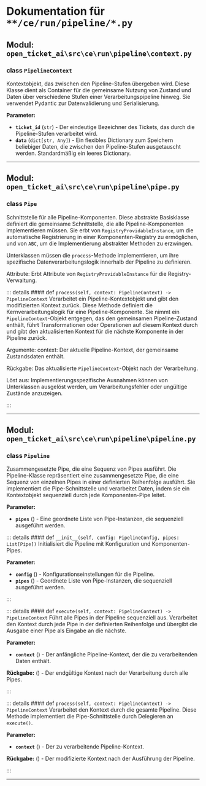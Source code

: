 # Dokumentation für `**/ce/run/pipeline/*.py`

## Modul: `open_ticket_ai\src\ce\run\pipeline\context.py`


### <span style='text-info'>class</span> `PipelineContext`

Kontextobjekt, das zwischen den Pipeline-Stufen übergeben wird.
Diese Klasse dient als Container für die gemeinsame Nutzung von Zustand und Daten über verschiedene Stufen
einer Verarbeitungspipeline hinweg. Sie verwendet Pydantic zur Datenvalidierung und Serialisierung.

**Parameter:**

- **`ticket_id`** (`str`) - Der eindeutige Bezeichner des Tickets, das durch die
Pipeline-Stufen verarbeitet wird.
- **`data`** (`dict[str, Any]`) - Ein flexibles Dictionary zum Speichern beliebiger Daten, die zwischen
den Pipeline-Stufen ausgetauscht werden. Standardmäßig ein leeres Dictionary.


---

## Modul: `open_ticket_ai\src\ce\run\pipeline\pipe.py`


### <span style='text-info'>class</span> `Pipe`

Schnittstelle für alle Pipeline-Komponenten.
Diese abstrakte Basisklasse definiert die gemeinsame Schnittstelle, die alle Pipeline-Komponenten
implementieren müssen. Sie erbt von `RegistryProvidableInstance`,
um die automatische Registrierung in einer Komponenten-Registry zu ermöglichen, und von `ABC`,
um die Implementierung abstrakter Methoden zu erzwingen.

Unterklassen müssen die `process`-Methode implementieren, um ihre spezifische
Datenverarbeitungslogik innerhalb der Pipeline zu definieren.

Attribute:
    Erbt Attribute von `RegistryProvidableInstance` für die Registry-Verwaltung.


::: details #### <Badge type="info" text="method"/> <span class='text-warning'>def</span> `process(self, context: PipelineContext) -> PipelineContext`
Verarbeitet ein Pipeline-Kontextobjekt und gibt den modifizierten Kontext zurück.
Diese Methode definiert die Kernverarbeitungslogik für eine Pipeline-Komponente.
Sie nimmt ein `PipelineContext`-Objekt entgegen, das den gemeinsamen Pipeline-Zustand enthält,
führt Transformationen oder Operationen auf diesem Kontext durch und gibt den
aktualisierten Kontext für die nächste Komponente in der Pipeline zurück.

Argumente:
    context: Der aktuelle Pipeline-Kontext, der gemeinsame Zustandsdaten enthält.

Rückgabe:
    Das aktualisierte `PipelineContext`-Objekt nach der Verarbeitung.

Löst aus:
    Implementierungsspezifische Ausnahmen können von Unterklassen ausgelöst werden, um
    Verarbeitungsfehler oder ungültige Zustände anzuzeigen.

:::


---

## Modul: `open_ticket_ai\src\ce\run\pipeline\pipeline.py`


### <span style='text-info'>class</span> `Pipeline`

Zusammengesetzte Pipe, die eine Sequenz von Pipes ausführt.
Die Pipeline-Klasse repräsentiert eine zusammengesetzte Pipe, die eine Sequenz von
einzelnen Pipes in einer definierten Reihenfolge ausführt. Sie implementiert die Pipe-Schnittstelle und
verarbeitet Daten, indem sie ein Kontextobjekt sequenziell durch jede
Komponenten-Pipe leitet.

**Parameter:**

- **`pipes`** () - Eine geordnete Liste von Pipe-Instanzen, die sequenziell ausgeführt werden.


::: details #### <Badge type="info" text="method"/> <span class='text-warning'>def</span> `__init__(self, config: PipelineConfig, pipes: List[Pipe])`
Initialisiert die Pipeline mit Konfiguration und Komponenten-Pipes.

**Parameter:**

- **`config`** () - Konfigurationseinstellungen für die Pipeline.
- **`pipes`** () - Geordnete Liste von Pipe-Instanzen, die sequenziell ausgeführt werden.

:::


::: details #### <Badge type="info" text="method"/> <span class='text-warning'>def</span> `execute(self, context: PipelineContext) -> PipelineContext`
Führt alle Pipes in der Pipeline sequenziell aus.
Verarbeitet den Kontext durch jede Pipe in der definierten Reihenfolge und übergibt
die Ausgabe einer Pipe als Eingabe an die nächste.

**Parameter:**

- **`context`** () - Der anfängliche Pipeline-Kontext, der die zu verarbeitenden Daten enthält.

**Rückgabe:** () - Der endgültige Kontext nach der Verarbeitung durch alle Pipes.

:::


::: details #### <Badge type="info" text="method"/> <span class='text-warning'>def</span> `process(self, context: PipelineContext) -> PipelineContext`
Verarbeitet den Kontext durch die gesamte Pipeline.
Diese Methode implementiert die Pipe-Schnittstelle durch Delegieren an `execute()`.

**Parameter:**

- **`context`** () - Der zu verarbeitende Pipeline-Kontext.

**Rückgabe:** () - Der modifizierte Kontext nach der Ausführung der Pipeline.

:::


---